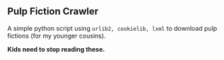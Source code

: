 ## Pulp Fiction Crawler

A simple python script using `urlib2, cookielib, lxml` to download pulp fictions (for my younger cousins).

**Kids need to stop reading these.**
